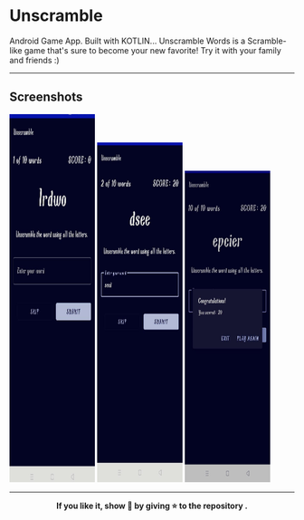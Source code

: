# Unscramble
Android Game App. Built with KOTLIN...
Unscramble Words is a Scramble-like game that's sure to become your new favorite! 
Try it with your family and friends  :)
<hr>
<h2>Screenshots</h2>
<p>
<img src="https://github.com/AnchalPandey29/Unscramble/blob/master/1.jpeg?raw=true" width="30%" height="650px">
<img src="https://github.com/AnchalPandey29/Unscramble/blob/master/2.jpeg?raw=true"  width="30%" height="600px">
<img src="https://github.com/AnchalPandey29/Unscramble/blob/master/3.jpeg?raw=true"  width="30%" height="550px">
</p><hr>
<p align="center"><b>
If you like it, show 💖 by giving ⭐ to the repository .<br>
</b>
</p>
